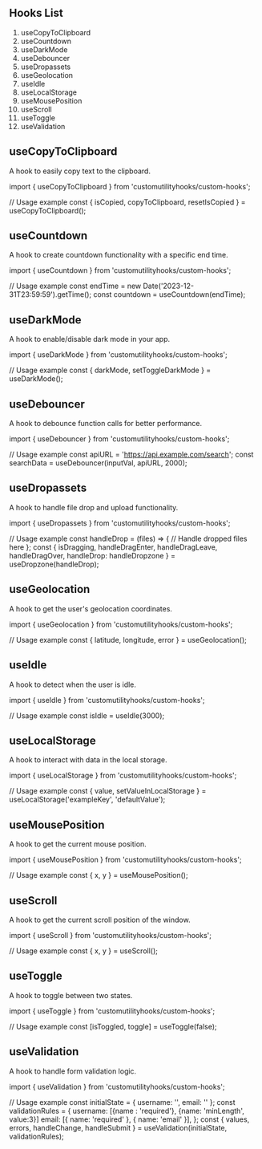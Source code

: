 ## Hooks List

1. useCopyToClipboard
2. useCountdown
3. useDarkMode
4. useDebouncer
5. useDropassets
6. useGeolocation
7. useIdle
8. useLocalStorage
9. useMousePosition
10. useScroll
11. useToggle
12. useValidation

## useCopyToClipboard

A hook to easily copy text to the clipboard.

import { useCopyToClipboard } from 'customutilityhooks/custom-hooks';

// Usage example
const { isCopied, copyToClipboard, resetIsCopied } = useCopyToClipboard();

## useCountdown

A hook to create countdown functionality with a specific end time.

import { useCountdown } from 'customutilityhooks/custom-hooks';

// Usage example
const endTime = new Date('2023-12-31T23:59:59').getTime();
const countdown = useCountdown(endTime);

## useDarkMode

A hook to enable/disable dark mode in your app.

import { useDarkMode } from 'customutilityhooks/custom-hooks';

// Usage example
const { darkMode, setToggleDarkMode } = useDarkMode();

## useDebouncer

A hook to debounce function calls for better performance.

import { useDebouncer } from 'customutilityhooks/custom-hooks';

// Usage example
const apiURL = 'https://api.example.com/search';
const searchData = useDebouncer(inputVal, apiURL, 2000);

## useDropassets

A hook to handle file drop and upload functionality.

import { useDropassets } from 'customutilityhooks/custom-hooks';

// Usage example
const handleDrop = (files) => {
  // Handle dropped files here
};
const { isDragging, handleDragEnter, handleDragLeave, handleDragOver, handleDrop: handleDropzone } =
  useDropzone(handleDrop);

## useGeolocation

A hook to get the user's geolocation coordinates.

import { useGeolocation } from 'customutilityhooks/custom-hooks';

// Usage example
const { latitude, longitude, error } = useGeolocation();

## useIdle

A hook to detect when the user is idle.

import { useIdle } from 'customutilityhooks/custom-hooks';

// Usage example
const isIdle = useIdle(3000);

## useLocalStorage

A hook to interact with data in the local storage.

import { useLocalStorage } from 'customutilityhooks/custom-hooks';

// Usage example
const { value, setValueInLocalStorage } = useLocalStorage('exampleKey', 'defaultValue');

## useMousePosition

A hook to get the current mouse position.

import { useMousePosition } from 'customutilityhooks/custom-hooks';

// Usage example
const { x, y } = useMousePosition();

## useScroll

A hook to get the current scroll position of the window.

import { useScroll } from 'customutilityhooks/custom-hooks';

// Usage example
const { x, y } = useScroll();

## useToggle

A hook to toggle between two states.

import { useToggle } from 'customutilityhooks/custom-hooks';

// Usage example
const [isToggled, toggle] = useToggle(false);

## useValidation

A hook to handle form validation logic.

import { useValidation } from 'customutilityhooks/custom-hooks';

// Usage example
const initialState = { username: '', email: '' };
const validationRules = {
  username: [{name : 'required'}, {name: 'minLength', value:3}]
  email: [{ name: 'required' }, { name: 'email' }],
};
const { values, errors, handleChange, handleSubmit } = useValidation(initialState, validationRules);

